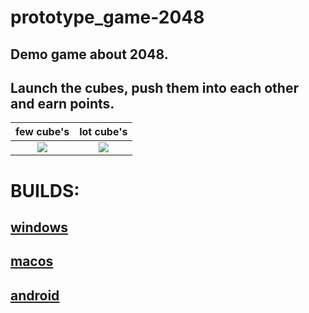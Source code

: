 # prototype_game-2048

## Demo game about 2048.
## Launch the cubes, push them into each other and earn points.

   few cube's | lot cube's
:-------------------------:|:-------------------------:
![](https://github.com/CaptainKryga/prototype_game-2048/blob/main/git/2048_few.gif)  |  ![](https://github.com/CaptainKryga/prototype_game-2048/blob/main/git/2048_lot.gif)

# BUILDS:
## [windows](https://drive.google.com/file/d/1ZeV5urr3hKYtmba3XqTYiUoJI48qS4Mv/view?usp=sharing)
## [macos](https://drive.google.com/file/d/1BQnWErYZfIlW_al1gov4tO4IA_lVxBNZ/view?usp=sharing)
## [android](https://drive.google.com/file/d/1Vqpokr3_YJQzw5yYAAoelr3VkxFoRG2U/view?usp=sharing)

